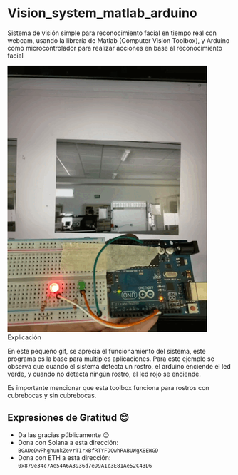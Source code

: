 # Vision_system_matlab_arduino
Sistema de visión simple para reconocimiento facial en tiempo real con webcam, usando la librería de Matlab (Computer Vision Toolbox), y Arduino como microcontrolador para realizar acciones en base al reconocimiento facial


![image](https://github.com/edson98lg/Vision_system_matlab_arduino/blob/main/assets/Sistema_de_visio_arduino_y_matlab.gif)
Explicación

En este pequeño gif, se aprecia el funcionamiento del sistema, este programa es la base para multiples aplicaciones.
Para este ejemplo se observa que cuando el sistema detecta un rostro, el arduino enciende el led verde, y cuando no detecta ningún rostro, el led rojo se enciende.

Es importante mencionar que esta toolbox funciona para rostros con cubrebocas y sin cubrebocas.

## Expresiones de Gratitud 😊
* Da las gracias públicamente 😊
* Dona con Solana a esta dirección: `BGADeDwPhghunkZevrT1rxBfRTYFDQwhRABUWgX8EWGD`
* Dona con ETH a esta dirección: `0x879e34c7Ae54A6A3936d7eD9A1c3E81Ae52C43D6`

